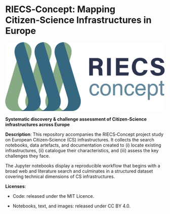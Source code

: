 # RIECS‑Concept: Mapping Citizen‑Science Infrastructures in Europe

![RIECS‑Concept](images/RGB-horizontal.jpg)

**Systematic discovery & challenge assessment of Citizen‑Science infrastructures across Europe**

**Description**: This repository accompanies the RIECS‑Concept project study on European Citizen‑Science (CS) infrastructures. It collects the search notebooks, data artefacts, and documentation created to (i) locate existing infrastructures, (ii) catalogue their characteristics, and (iii) assess the key challenges they face.

The Jupyter notebooks display a reproducible workflow that begins with a broad web and literature search and culminates in a structured dataset covering technical dimensions of CS infrastructures.

**Licenses**:

- Code: released under the MIT Licence.

- Notebooks, text, and images: released under CC BY 4.0.
